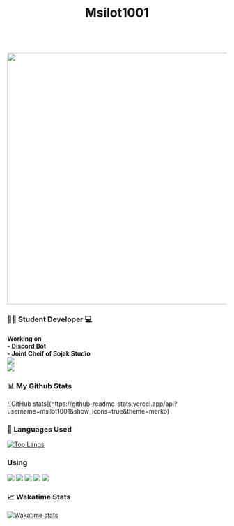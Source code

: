 <h1 align=center>
  Msilot1001
  </h1>
  <br/>
  <h1 align=center>
  <img src='https://cdn.discordapp.com/avatars/780771337332981780/0feaddbc0e34d1d00e4f2daa39b7abf6.png?size=1024' style="width: 60vw; min-width: 500px;" />
</h1>
  <h3>
  👨‍🏫 Student Developer 💻
  <h4>Working on
  <br/>
  - Discord Bot 
  <br/>
  - Joint Cheif of Sojak Studio
  <br/>
  <a href="https://github.com/sojakstudio" target="_blank">
  <img src="https://img.shields.io/badge/Sojak_Studio-github-%23121011.svg?style=for-the-badge&logo=github&logoColor=white">
  </a>
  <br/>
  <a href="https://discord.gg/RGYnR3r5XC" target="_blank">
  <img src="https://img.shields.io/badge/Sojak_Studio-discord-4374D9?style=for-the-badge&logo=discord&logoColor=white"></a>
  <br/>
  </h4>
  </h3>
  
  
  <h3>📊 My Github Stats</h3>
  ![GitHub stats](https://github-readme-stats.vercel.app/api?username=msilot1001&show_icons=true&theme=merko)

  <h3>📄 Languages Used</h3>
  
  [![Top Langs](https://github-readme-stats.vercel.app/api/top-langs/?username=msilot1001&langs_count=5)](https://github.com/msilot1001/github-readme-stats)
  
  <h3>Using</h3>
  
  <img src="https://img.shields.io/badge/Node.js-339933?style=for-the-badge&amp;logo=nodedotjs&amp;logoColor=white">
  <img src="https://img.shields.io/badge/Visual_Studio_Code-0078D4?style=for-the-badge&logo=visual%20studio%20code&logoColor=white">
  <img src="https://img.shields.io/badge/Windows-0078D6?style=for-the-badge&logo=windows&logoColor=white">
  <img src="https://img.shields.io/badge/MongoDB-%234ea94b.svg?style=for-the-badge&logo=mongodb&logoColor=white">
  <img src="https://img.shields.io/badge/github-%23121011.svg?style=for-the-badge&logo=github&logoColor=white">
  
    
    
  <h3>📈 Wakatime Stats</h3>
  
  [![Wakatime stats](https://github-readme-stats.vercel.app/api/wakatime?username=msilot1001)](https://github.com/msilot1001/github-readme-stats)
